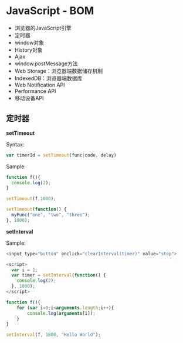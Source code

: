 # JavaScript - BOM

* 浏览器的JavaScript引擎
* 定时器
* window对象
* History对象
* Ajax
* window.postMessage方法
* Web Storage：浏览器端数据储存机制
* IndexedDB：浏览器端数据库
* Web Notification API
* Performance API
* 移动设备API

## 定时器

**setTimeout**

Syntax:

```javascript
var timerId = setTimeout(func|code, delay)
```

Sample:

```javascript
function f(){
  console.log(2);
}

setTimeout(f,1000);
```

```javascript
setTimeout(function() {
  myFunc("one", "two", "three");
}, 1000);
```

**setInterval**

Sample:

```javascript
<input type="button" onclick="clearInterval(timer)" value="stop">

<script>
  var i = 1;
  var timer = setInterval(function() {
    console.log(2);
  }, 1000);
</script>
```

```javascript
function f(){
    for (var i=0;i<arguments.length;i++){
        console.log(arguments[i]);
    }
}

setInterval(f, 1000, "Hello World");
```

